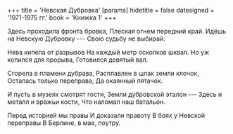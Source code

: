 +++
title = 'Невская Дубровка'
[params]
  hidetitle = false
  datesigned = '1971-1975 гг.'
  book = 'Книжка 1'
+++
<!-- Невская Дубровка -->

Здесь проходила фронта бровка,
Плеская огнем передний край.
Идёшь на Невскую Дубровку ---
Свою судьбу не выбирай.

Нева кипела от разрывов
На каждый метр осколков шквал.
Но уж копился для прорыва,
Готовился девятый вал.

Сгорела в пламени дубрава,
Расплавлен в шлак земли клочок,
Осталась только переправа,
Да окаянный пятачок.

И пусть в музеях смотрят гости,
Земли дубровской эталон ---
Здесь и металл и вражьи кости,
Что наломал наш батальон.

Перед историей мы правы
И доказали правоту
В боях у Невской переправы
В Берлине, в мае, поутру.

<!-- [Илья- 1971-1975] -->
<!-- Книжка 1 -->
